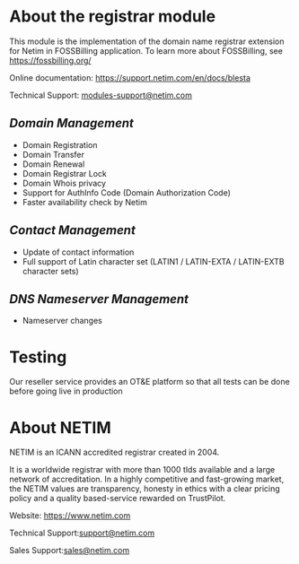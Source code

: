 # About the registrar module
This module is the implementation of the domain name registrar extension for Netim in FOSSBilling application.
To learn more about FOSSBilling, see https://fossbilling.org/

Online documentation: https://support.netim.com/en/docs/blesta

Technical Support: modules-support@netim.com

## _Domain Management_
- Domain Registration
- Domain Transfer
- Domain Renewal
- Domain Registrar Lock
- Domain Whois privacy
- Support for AuthInfo Code (Domain Authorization Code)
- Faster availability check by Netim

## _Contact Management_
- Update of contact information
- Full support of Latin character set (LATIN1 / LATIN-EXTA / LATIN-EXTB character sets)

## _DNS Nameserver Management_
- Nameserver changes

# Testing
Our reseller service provides an OT&E platform so that all tests can be done before going live in production

# About NETIM
NETIM is an ICANN accredited registrar created in 2004.

It is a worldwide registrar with more than 1000 tlds available and a large network of accreditation.
In a highly competitive and fast-growing market, the NETIM values are transparency, honesty in ethics with a clear pricing policy and a quality based-service rewarded on TrustPilot. 

Website: https://www.netim.com

Technical Support:support@netim.com

Sales Support:sales@netim.com